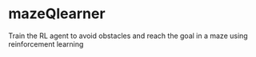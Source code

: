 # mazeQlearner
Train the RL agent to avoid obstacles and reach the goal in a maze using reinforcement learning 
